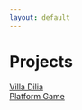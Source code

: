 ```yaml
---
layout: default
---
```


# Projects

[Villa Dilia](http://dolceymendozajr.github.io/VillaDilia)  
[Platform Game](http://dolceymendozajr.github.io/PlatformGame)
